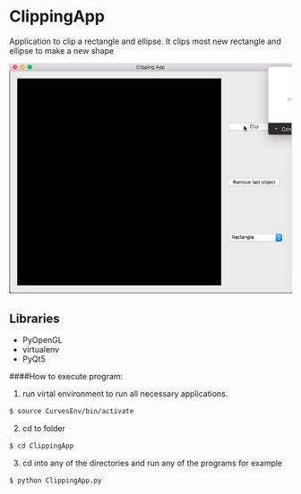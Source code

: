 # ClippingApp
Application to clip a rectangle and ellipse. It clips most new rectangle and ellipse to make a new shape


![alt text](https://github.com/RodrigoFigueroaM/CurvesAndSurfaces/blob/master/ClippingApp/Kapture.gif)
## Libraries
- PyOpenGL
- virtualenv
- PyQt5

####How to execute program:
1) run virtal environment to run all necessary applications.
```sh
$ source CurvesEnv/bin/activate 
```
2) cd to folder
```sh
$ cd ClippingApp
```
3) cd into any of the directories and run any of the programs for example
```sh
$ python ClippingApp.py
```
